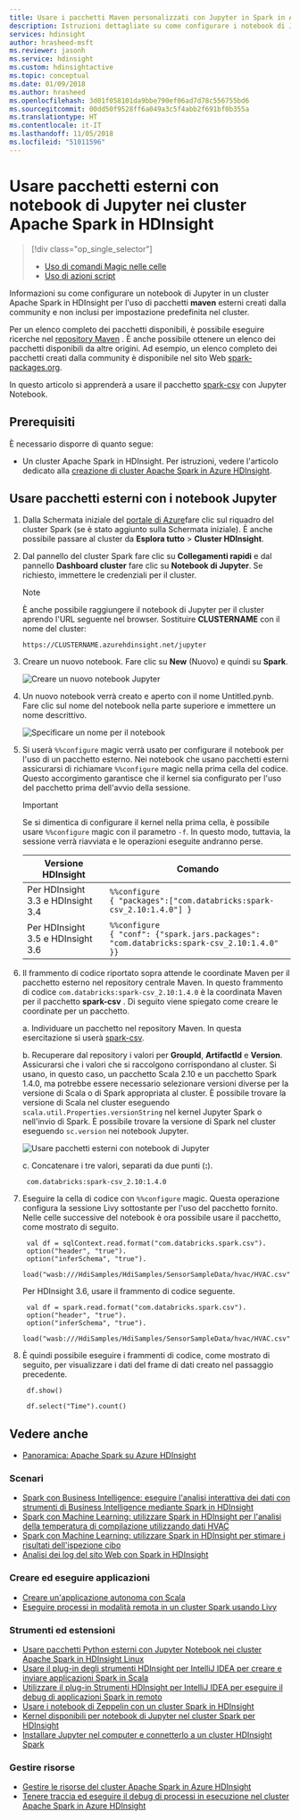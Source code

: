 ```yaml
---
title: Usare i pacchetti Maven personalizzati con Jupyter in Spark in Azure HDInsight
description: Istruzioni dettagliate su come configurare i notebook di Jupyter disponibili con i cluster HDInsight Spark per l'uso di pacchetti Maven personalizzati.
services: hdinsight
author: hrasheed-msft
ms.reviewer: jasonh
ms.service: hdinsight
ms.custom: hdinsightactive
ms.topic: conceptual
ms.date: 01/09/2018
ms.author: hrasheed
ms.openlocfilehash: 3d01f058101da9bbe790ef06ad7d78c556755bd6
ms.sourcegitcommit: 00dd50f9528ff6a049a3c5f4abb2f691bf0b355a
ms.translationtype: HT
ms.contentlocale: it-IT
ms.lasthandoff: 11/05/2018
ms.locfileid: "51011596"
---
```

# <a name="use-external-packages-with-jupyter-notebooks-in-apache-spark-clusters-on-hdinsight"></a>Usare pacchetti esterni con notebook di Jupyter nei cluster Apache Spark in HDInsight
> [!div class="op_single_selector"]
> * [Uso di comandi Magic nelle celle](apache-spark-jupyter-notebook-use-external-packages.md)
> * [Uso di azioni script](apache-spark-python-package-installation.md)
>
>

Informazioni su come configurare un notebook di Jupyter in un cluster Apache Spark in HDInsight per l'uso di pacchetti **maven** esterni creati dalla community e non inclusi per impostazione predefinita nel cluster. 

Per un elenco completo dei pacchetti disponibili, è possibile eseguire ricerche nel [repository Maven](http://search.maven.org/) . È anche possibile ottenere un elenco dei pacchetti disponibili da altre origini. Ad esempio, un elenco completo dei pacchetti creati dalla community è disponibile nel sito Web [spark-packages.org](http://spark-packages.org/).

In questo articolo si apprenderà a usare il pacchetto [spark-csv](http://search.maven.org/#artifactdetails%7Ccom.databricks%7Cspark-csv_2.10%7C1.4.0%7Cjar) con Jupyter Notebook.

## <a name="prerequisites"></a>Prerequisiti
È necessario disporre di quanto segue:

* Un cluster Apache Spark in HDInsight. Per istruzioni, vedere l'articolo dedicato alla [creazione di cluster Apache Spark in Azure HDInsight](apache-spark-jupyter-spark-sql.md).

## <a name="use-external-packages-with-jupyter-notebooks"></a>Usare pacchetti esterni con i notebook Jupyter
1. Dalla Schermata iniziale del [portale di Azure](https://portal.azure.com/)fare clic sul riquadro del cluster Spark (se è stato aggiunto sulla Schermata iniziale). È anche possibile passare al cluster da **Esplora tutto** > **Cluster HDInsight**.   

1. Dal pannello del cluster Spark fare clic su **Collegamenti rapidi** e dal pannello **Dashboard cluster** fare clic su **Notebook di Jupyter**. Se richiesto, immettere le credenziali per il cluster.

    > [!NOTE]
    > È anche possibile raggiungere il notebook di Jupyter per il cluster aprendo l'URL seguente nel browser. Sostituire **CLUSTERNAME** con il nome del cluster:
    > 
    > `https://CLUSTERNAME.azurehdinsight.net/jupyter`
    > 

1. Creare un nuovo notebook. Fare clic su **New** (Nuovo) e quindi su **Spark**.
   
    ![Creare un nuovo notebook Jupyter](./media/apache-spark-jupyter-notebook-use-external-packages/hdinsight-spark-create-notebook.png "Creare un nuovo notebook Jupyter")

1. Un nuovo notebook verrà creato e aperto con il nome Untitled.pynb. Fare clic sul nome del notebook nella parte superiore e immettere un nome descrittivo.
   
    ![Specificare un nome per il notebook](./media/apache-spark-jupyter-notebook-use-external-packages/hdinsight-spark-name-notebook.png "Specificare un nome per il notebook")

1. Si userà `%%configure` magic verrà usato per configurare il notebook per l'uso di un pacchetto esterno. Nei notebook che usano pacchetti esterni assicurarsi di richiamare `%%configure` magic nella prima cella del codice. Questo accorgimento garantisce che il kernel sia configurato per l'uso del pacchetto prima dell'avvio della sessione.

    >[!IMPORTANT] 
    >Se si dimentica di configurare il kernel nella prima cella, è possibile usare `%%configure` magic con il parametro `-f`. In questo modo, tuttavia, la sessione verrà riavviata e le operazioni eseguite andranno perse.

    | Versione HDInsight | Comando |
    |-------------------|---------|
    |Per HDInsight 3.3 e HDInsight 3.4 | `%%configure` <br>`{ "packages":["com.databricks:spark-csv_2.10:1.4.0"] }`|
    | Per HDInsight 3.5 e HDInsight 3.6 | `%%configure`<br>`{ "conf": {"spark.jars.packages": "com.databricks:spark-csv_2.10:1.4.0" }}`|

1. Il frammento di codice riportato sopra attende le coordinate Maven per il pacchetto esterno nel repository centrale Maven. In questo frammento di codice `com.databricks:spark-csv_2.10:1.4.0` è la coordinata Maven per il pacchetto **spark-csv** . Di seguito viene spiegato come creare le coordinate per un pacchetto.
   
    a. Individuare un pacchetto nel repository Maven. In questa esercitazione si userà [spark-csv](http://search.maven.org/#artifactdetails%7Ccom.databricks%7Cspark-csv_2.10%7C1.4.0%7Cjar).
   
    b. Recuperare dal repository i valori per **GroupId**, **ArtifactId** e **Version**. Assicurarsi che i valori che si raccolgono corrispondano al cluster. Si usano, in questo caso, un pacchetto Scala 2.10 e un pacchetto Spark 1.4.0, ma potrebbe essere necessario selezionare versioni diverse per la versione di Scala o di Spark appropriata al cluster. È possibile trovare la versione di Scala nel cluster eseguendo `scala.util.Properties.versionString` nel kernel Jupyter Spark o nell'invio di Spark. È possibile trovare la versione di Spark nel cluster eseguendo `sc.version` nei notebook Jupyter.
   
    ![Usare pacchetti esterni con notebook di Jupyter](./media/apache-spark-jupyter-notebook-use-external-packages/use-external-packages-with-jupyter.png "Usare pacchetti esterni con notebook di Jupyter")
   
    c. Concatenare i tre valori, separati da due punti (**:**).
   
        com.databricks:spark-csv_2.10:1.4.0

1. Eseguire la cella di codice con `%%configure` magic. Questa operazione configura la sessione Livy sottostante per l'uso del pacchetto fornito. Nelle celle successive del notebook è ora possibile usare il pacchetto, come mostrato di seguito.
   
        val df = sqlContext.read.format("com.databricks.spark.csv").
        option("header", "true").
        option("inferSchema", "true").
        load("wasb:///HdiSamples/HdiSamples/SensorSampleData/hvac/HVAC.csv")

    Per HDInsight 3.6, usare il frammento di codice seguente.

        val df = spark.read.format("com.databricks.spark.csv").
        option("header", "true").
        option("inferSchema", "true").
        load("wasb:///HdiSamples/HdiSamples/SensorSampleData/hvac/HVAC.csv")

1. È quindi possibile eseguire i frammenti di codice, come mostrato di seguito, per visualizzare i dati del frame di dati creato nel passaggio precedente.
   
        df.show()
   
        df.select("Time").count()

## <a name="seealso"></a>Vedere anche
* [Panoramica: Apache Spark su Azure HDInsight](apache-spark-overview.md)

### <a name="scenarios"></a>Scenari
* [Spark con Business Intelligence: eseguire l'analisi interattiva dei dati con strumenti di Business Intelligence mediante Spark in HDInsight](apache-spark-use-bi-tools.md)
* [Spark con Machine Learning: utilizzare Spark in HDInsight per l'analisi della temperatura di compilazione utilizzando dati HVAC](apache-spark-ipython-notebook-machine-learning.md)
* [Spark con Machine Learning: utilizzare Spark in HDInsight per stimare i risultati dell'ispezione cibo](apache-spark-machine-learning-mllib-ipython.md)
* [Analisi dei log del sito Web con Spark in HDInsight](apache-spark-custom-library-website-log-analysis.md)

### <a name="create-and-run-applications"></a>Creare ed eseguire applicazioni
* [Creare un'applicazione autonoma con Scala](apache-spark-create-standalone-application.md)
* [Eseguire processi in modalità remota in un cluster Spark usando Livy](apache-spark-livy-rest-interface.md)

### <a name="tools-and-extensions"></a>Strumenti ed estensioni

* [Usare pacchetti Python esterni con Jupyter Notebook nei cluster Apache Spark in HDInsight Linux](apache-spark-python-package-installation.md)
* [Usare il plug-in degli strumenti HDInsight per IntelliJ IDEA per creare e inviare applicazioni Spark in Scala](apache-spark-intellij-tool-plugin.md)
* [Utilizzare il plug-in Strumenti HDInsight per IntelliJ IDEA per eseguire il debug di applicazioni Spark in remoto](apache-spark-intellij-tool-plugin-debug-jobs-remotely.md)
* [Usare i notebook di Zeppelin con un cluster Spark in HDInsight](apache-spark-zeppelin-notebook.md)
* [Kernel disponibili per notebook di Jupyter nel cluster Spark per HDInsight](apache-spark-jupyter-notebook-kernels.md)
* [Installare Jupyter nel computer e connetterlo a un cluster HDInsight Spark](apache-spark-jupyter-notebook-install-locally.md)

### <a name="manage-resources"></a>Gestire risorse
* [Gestire le risorse del cluster Apache Spark in Azure HDInsight](apache-spark-resource-manager.md)
* [Tenere traccia ed eseguire il debug di processi in esecuzione nel cluster Apache Spark in Azure HDInsight](apache-spark-job-debugging.md)
